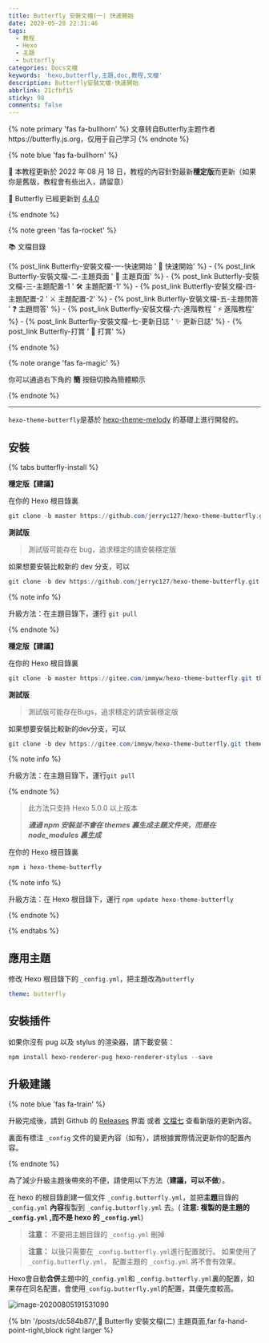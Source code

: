 ```yaml
---
title: Butterfly 安裝文檔(一) 快速開始
date: 2020-05-28 22:31:46
tags:
  - 教程
  - Hexo
  - 主題
  - butterfly
categories: Docs文檔
keywords: 'hexo,butterfly,主題,doc,教程,文檔'
description: Butterfly安裝文檔-快速開始
abbrlink: 21cfbf15
sticky: 98
comments: false
---
```

{% note primary 'fas fa-bullhorn' %}
文章转自Butterfly主题作者https://butterfly.js.org，仅用于自己学习
{% endnote %}



{% note blue 'fas fa-bullhorn' %}

 📖  本教程更新於 2022 年 08 月 18 日，教程的內容針對最新**穩定版**而更新（如果你是舊版，教程會有些出入，請留意）

 🦋  Butterfly 已經更新到 [4.4.0](https://github.com/jerryc127/hexo-theme-butterfly/releases/tag/4.4.0)

{% endnote %}

{% note green 'fas fa-rocket' %}

 📚  文檔目錄

{% post_link Butterfly-安裝文檔-一-快速開始 ' 🚀 快速開始' %} - {% post_link Butterfly-安裝文檔-二-主題頁面 ' 📑 主題頁面' %} - {% post_link Butterfly-安裝文檔-三-主題配置-1 ' 🛠 主題配置-1' %} - {% post_link Butterfly-安裝文檔-四-主題配置-2 ' ⚔️ 主題配置-2' %} - {% post_link Butterfly-安裝文檔-五-主題問答 ' ❓ 主題問答' %} - {% post_link Butterfly-安裝文檔-六-進階教程 ' ⚡️ 進階教程' %} - {% post_link Butterfly-安裝文檔-七-更新日誌 ' ✨ 更新日誌' %} - {% post_link Butterfly-打賞 ' 🤞 打賞' %}

{% endnote %}

{% note orange 'fas fa-magic' %}

你可以通過右下角的 **簡** 按鈕切換為簡體顯示 

{% endnote %}

***

`hexo-theme-butterfly`是基於 [hexo-theme-melody](https://github.com/Molunerfinn/hexo-theme-melody) 的基礎上進行開發的。

## 安裝

{% tabs butterfly-install %}

<!-- tab Git安裝 (Github) @fab fa-github-square -->

**穩定版【建議】**

在你的 Hexo 根目錄裏

```powershell
git clone -b master https://github.com/jerryc127/hexo-theme-butterfly.git themes/butterfly
```

**測試版**

> 測試版可能存在 bug，追求穩定的請安裝穩定版

如果想要安裝比較新的 dev 分支，可以

```powershell
git clone -b dev https://github.com/jerryc127/hexo-theme-butterfly.git themes/butterfly
```

{% note info %}

升級方法：在主題目錄下，運行 `git pull`

{% endnote %}

<!-- endtab -->



<!-- tab Git安裝 (Gitee) @fab fa-git-square -->

**穩定版【建議】**

在你的 Hexo 根目錄裏

```powershell
git clone -b master https://gitee.com/immyw/hexo-theme-butterfly.git themes/butterfly
```

**測試版**

> 測試版可能存在Bugs，追求穩定的請安裝穩定版

如果想要安裝比較新的dev分支，可以

```powershell
git clone -b dev https://gitee.com/immyw/hexo-theme-butterfly.git themes/butterfly
```

{% note info %}

升級方法：在主題目錄下，運行`git pull`

{% endnote %}

<!-- endtab -->



<!-- tab npm安裝@fab fa-npm -->

> 此方法只支持 Hexo 5.0.0 以上版本
>
> ***通過 npm 安裝並不會在 themes 裏生成主題文件夾，而是在 node_modules 裏生成***

在你的 Hexo 根目錄裏

```powershell
npm i hexo-theme-butterfly
```

{% note info %}

升級方法：在 Hexo 根目錄下，運行 `npm update hexo-theme-butterfly`

{% endnote %}

<!-- endtab -->

{% endtabs %}

## 應用主題

修改 Hexo 根目錄下的 `_config.yml`，把主題改為`butterfly`

```yaml
theme: butterfly
```

## 安裝插件

如果你沒有 pug 以及 stylus 的渲染器，請下載安裝：

```powershell
npm install hexo-renderer-pug hexo-renderer-stylus --save
```

## 升級建議

{% note blue 'fas fa-train' %}

升級完成後，請到 Github 的 [Releases](https://github.com/jerryc127/hexo-theme-butterfly/releases) 界面 或者 [文檔七](https://butterfly.js.org/posts/198a4240/) 查看新版的更新內容。

裏面有標注  `_config` 文件的變更內容（如有），請根據實際情況更新你的配置內容。

{% endnote %}

為了減少升級主題後帶來的不便，請使用以下方法（**建議，可以不做**）。

在 hexo 的根目錄創建一個文件 `_config.butterfly.yml`，並把**主題**目錄的 `_config.yml` **內容**複製到 `_config.butterfly.yml` 去。( **注意: 複製的是主題的 `_config.yml` ,而不是 hexo 的 `_config.yml`**)

> **注意：** 不要把主題目錄的 `_config.yml` 刪掉

> **注意：** 以後只需要在 `_config.butterfly.yml`進行配置就行。
> 如果使用了 `_config.butterfly.yml`， 配置主題的 `_config.yml` 將不會有效果。

Hexo會自動**合併**主題中的`_config.yml`和 `_config.butterfly.yml`裏的配置，如果存在同名配置，會使用`_config.butterfly.yml`的配置，其優先度較高。

![image-20200805191531090](https://fastly.jsdelivr.net/gh/jerryc127/CDN/img/butterfly-docs-install-suggestion-1.png)

{% btn '/posts/dc584b87/',📑 Butterfly 安裝文檔(二) 主題頁面,far fa-hand-point-right,block right larger %}
